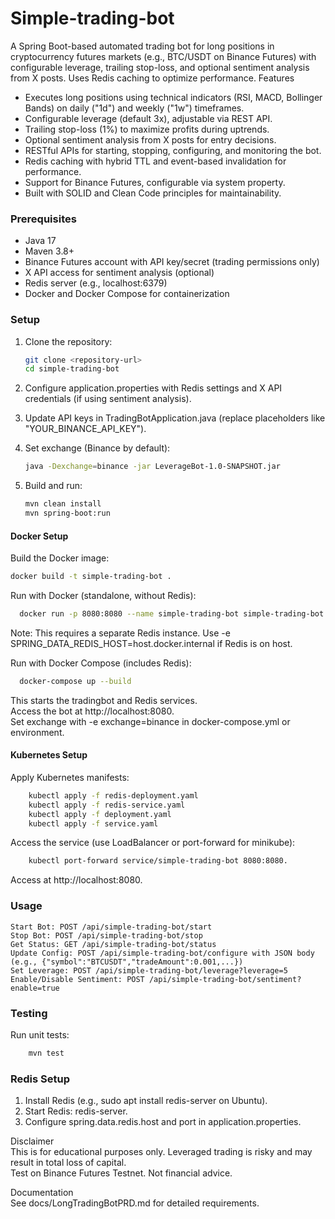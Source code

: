 # Simple-trading-bot

A Spring Boot-based automated trading bot for long positions in cryptocurrency futures markets (e.g., BTC/USDT on Binance Futures) with configurable leverage, trailing stop-loss, and optional sentiment analysis from X posts. Uses Redis caching to optimize performance.
Features

* Executes long positions using technical indicators (RSI, MACD, Bollinger Bands) on daily ("1d") and weekly ("1w") timeframes.  
* Configurable leverage (default 3x), adjustable via REST API.      
* Trailing stop-loss (1%) to maximize profits during uptrends.   
* Optional sentiment analysis from X posts for entry decisions.   
* RESTful APIs for starting, stopping, configuring, and monitoring the bot.   
* Redis caching with hybrid TTL and event-based invalidation for performance.    
* Support for Binance Futures, configurable via system property.   
* Built with SOLID and Clean Code principles for maintainability.  

### Prerequisites

* Java 17  
* Maven 3.8+  
* Binance Futures account with API key/secret (trading permissions only)    
* X API access for sentiment analysis (optional)    
* Redis server (e.g., localhost:6379)   
* Docker and Docker Compose for containerization

### Setup

1. Clone the repository:
    ```bash
    git clone <repository-url>
    cd simple-trading-bot
    ```


2. Configure application.properties with Redis settings and X API credentials (if using sentiment analysis).
3. Update API keys in TradingBotApplication.java (replace placeholders like "YOUR_BINANCE_API_KEY").
4. Set exchange (Binance by default):
    ```bash
    java -Dexchange=binance -jar LeverageBot-1.0-SNAPSHOT.jar
    ```
    
5. Build and run:
    ```bash
    mvn clean install
    mvn spring-boot:run
    ```

#### Docker Setup

Build the Docker image:    
   ```bash
   docker build -t simple-trading-bot .
   ```


Run with Docker (standalone, without Redis):
  ```bash
    docker run -p 8080:8080 --name simple-trading-bot simple-trading-bot
  ``` 


Note: This requires a separate Redis instance. Use -e SPRING_DATA_REDIS_HOST=host.docker.internal if Redis is on host.


Run with Docker Compose (includes Redis):
  ```bash
    docker-compose up --build
  ```


This starts the tradingbot and Redis services.      
Access the bot at http://localhost:8080.   
Set exchange with -e exchange=binance in docker-compose.yml or environment.

#### Kubernetes Setup

Apply Kubernetes manifests:
```bash
    kubectl apply -f redis-deployment.yaml
    kubectl apply -f redis-service.yaml
    kubectl apply -f deployment.yaml
    kubectl apply -f service.yaml 
```


Access the service (use LoadBalancer or port-forward for minikube):     

```bash
    kubectl port-forward service/simple-trading-bot 8080:8080.    
```      

Access at http://localhost:8080.  

### Usage

    Start Bot: POST /api/simple-trading-bot/start   
    Stop Bot: POST /api/simple-trading-bot/stop   
    Get Status: GET /api/simple-trading-bot/status    
    Update Config: POST /api/simple-trading-bot/configure with JSON body (e.g., {"symbol":"BTCUSDT","tradeAmount":0.001,...})     
    Set Leverage: POST /api/simple-trading-bot/leverage?leverage=5       
    Enable/Disable Sentiment: POST /api/simple-trading-bot/sentiment?enable=true

### Testing
  Run unit tests:
  ```bash
      mvn test
   ```

### Redis Setup

1. Install Redis (e.g., sudo apt install redis-server on Ubuntu).    
2. Start Redis: redis-server.    
3. Configure spring.data.redis.host and port in application.properties.

Disclaimer    
This is for educational purposes only. Leveraged trading is risky and may result in total loss of capital.    
Test on Binance Futures Testnet. Not financial advice.   

Documentation    
See docs/LongTradingBotPRD.md for detailed requirements.
